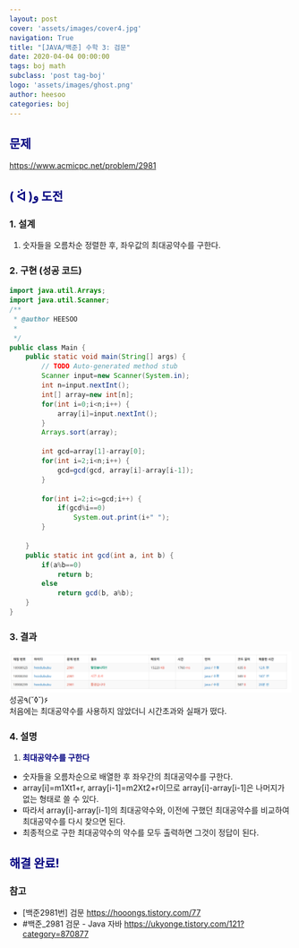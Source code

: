 ```yaml
---
layout: post
cover: 'assets/images/cover4.jpg'
navigation: True
title: "[JAVA/백준] 수학 3: 검문"
date: 2020-04-04 00:00:00
tags: boj math
subclass: 'post tag-boj'
logo: 'assets/images/ghost.png'
author: heesoo
categories: boj
---
```

## <span style="color:navy">문제</span>
<https://www.acmicpc.net/problem/2981>

## <span style="color:navy">( ᐛ )و 도전</span>

### 1. 설계
1. 숫자들을 오름차순 정렬한 후, 좌우값의 최대공약수를 구한다.

### 2. 구현 (성공 코드)
```java
import java.util.Arrays;
import java.util.Scanner;
/**
 * @author HEESOO
 *
 */
public class Main {
	public static void main(String[] args) {
		// TODO Auto-generated method stub
		Scanner input=new Scanner(System.in);
		int n=input.nextInt();
		int[] array=new int[n];
		for(int i=0;i<n;i++) {
			array[i]=input.nextInt();
		}
		Arrays.sort(array);
		
		int gcd=array[1]-array[0];
		for(int i=2;i<n;i++) {
			gcd=gcd(gcd, array[i]-array[i-1]);
		}
		
		for(int i=2;i<=gcd;i++) {
			if(gcd%i==0)
				System.out.print(i+" ");
		}
		
	}
	public static int gcd(int a, int b) {
		if(a%b==0)
			return b;
		else
			return gcd(b, a%b);
	}
}


 ```

### 3. 결과
![실행결과](./assets/images/200404_1.PNG)
성공٩(˘◊˘)۶  
처음에는 최대공약수를 사용하지 않았더니 시간초과와 실패가 떴다.  

### 4. 설명
1. **<span style="color:navy">최대공약수를 구한다</span>**
- 숫자들을 오름차순으로 배열한 후 좌우간의 최대공약수를 구한다.
- array[i]=m1Xt1+r, array[i-1]=m2Xt2+r이므로 array[i]-array[i-1]은 나머지가 없는 형태로 쓸 수 있다.
- 따라서 array[i]-array[i-1]의 최대공약수와, 이전에 구했던 최대공약수를 비교하여 최대공약수를 다시 찾으면 된다.
- 최종적으로 구한 최대공약수의 약수를 모두 출력하면 그것이 정답이 된다.

## <span style="color:navy">해결 완료!</span>

### 참고
- [백준2981번] 검문 <https://hooongs.tistory.com/77>
- #백준_2981 검문 - Java 자바 <https://ukyonge.tistory.com/121?category=870877>

